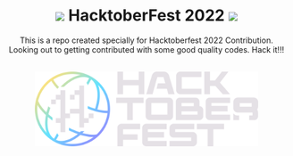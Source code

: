 <h1 align="center"> <img src= "https://octodex.github.com/images/original.png" width= "40" /> HacktoberFest 2022 <img src= "https://octodex.github.com/images/original.png" width= "40" /> </h1>



<div align="center">
  
This is a repo created specially for Hacktoberfest 2022 Contribution.
Looking out to getting contributed with some good quality codes.
Hack it!!!
  
  

<br>

<img src= "/images/Hfest-Logo-2-Color-Manga%402x.png" width= "400"/>
